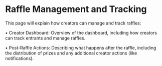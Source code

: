 # Raffle Management and Tracking

This page will explain how creators can manage and track raffles:

• Creator Dashboard: Overview of the dashboard, including how creators can track entrants and manage raffles.

• Post-Raffle Actions: Describing what happens after the raffle, including the distribution of prizes and any additional creator actions (like notifications).

